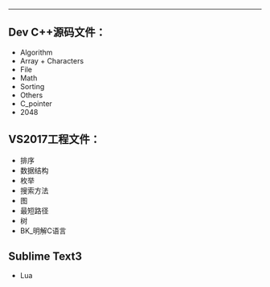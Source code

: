 -------------
## Dev C++源码文件：
- Algorithm
- Array + Characters
- File
- Math
- Sorting
- Others
- C_pointer
- 2048

## VS2017工程文件：
- 排序
- 数据结构
- 枚举
- 搜索方法
- 图
- 最短路径
- 树
- BK_明解C语言

## Sublime Text3
- Lua